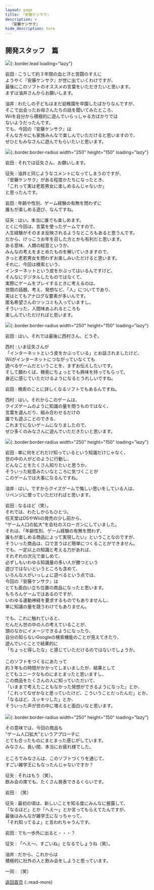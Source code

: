 ```yaml
---
layout: page
title: 『安藤ケンサク』
description: >
  『安藤ケンサク』
hide_description: ture
---
```


## 開発スタッフ　篇

![](/interviews/jp/wii/rk3j/vol2/img/mainvisual5.jpg){:.border.lead loading="lazy"}

岩田
: こうして約３年間の血と汗と苦闘のすえに<br>ようやく『安藤ケンサク』が世に出ていくわけですが、<br>最後にこのソフトのオススメの言葉をいただきたいと思います。<br>まずは油井さんからお願いします。

油井
: わたしの子どもはまだ幼稚園を卒園したばかりなんですが、<br>そこで出会ったお母さんたちの話を聞いてみたところ、<br>Wiiを自分から積極的に遊んでいらっしゃる方ばかりでは<br>ないようだったんです。<br>でも、今回の『安藤ケンサク』は<br>そんな方々にも家族みんなで楽しんでいただけると思いますので、<br>ぜひともみなさんに遊んでもらいたいと思います。

![](/interviews/jp/wii/rk3j/vol2/img/photo20.jpg){:.border.border-radius width="250" height="150" loading="lazy"}

岩田
: それでは征矢さん、お願いします。

征矢
: 油井と同じようなコメントになってしまうのですが、<br>『安藤ケンサク』がある程度かたちになったとき、<br>「これって実は老若男女に楽しめるんじゃないか」<br>と思ったんです。

岩田
: 年齢や性別、ゲーム経験の有無を問わずに<br>誰もが楽しめる遊び、なんですね。

征矢
: はい。本当に誰でも楽しめます。<br>とくに今回は、言葉を使ったゲームですので、<br>人生経験がそのまま反映されるようなところもあると思うんです。<br>だから、けっこうお年を召した方とかも有利だと思います。<br>ある意味、人類の総意というか、<br>みんなの考えをまとめたものを解いていきますので、<br>きっと老若男女を問わずお楽しみいただけると思います。<br>それに、今回は検索という、<br>インターネットという皮をかぶってはいるんですけど、<br>そんなにデジタルしたものではなくて、<br>実際にゲームをプレイするときに考えるのは、<br>世間の話題、考え、発想など、「人」についてであり、<br>実はとてもアナログな要素が多いんです。<br>匿名希望さんのツッコミも入っていますし。<br>そういった、人間味あふれるところも<br>楽しんでいただければと思います。

![](/interviews/jp/wii/rk3j/vol2/img/photo21.jpg){:.border.border-radius width="250" height="150" loading="lazy"}

岩田
: はい。それでは最後に西村さん、どうぞ。

西村
: いま征矢さんが<br>「インターネットという皮をかぶっている」とお話されましたけど、<br>Wiiがインターネットにつながっていなくても<br>遊べるゲームだということを、まずお伝えしたいです。<br>そして願わくば、検索にちょっとでも興味を持ってもらって、<br>身近に感じていただけるようになるとうれしいですね。

岩田
: 検索のことに詳しくなるソフトでもあるんですね。

西村
: はい。それからこのゲームは、<br>クイズゲームのように知識の量を問うものではなく、<br>言葉を選んだり、組み合わせるだけの<br>誰でも遊ぶことのできる、<br>これまでにないゲームになりましたので、<br>ぜひ多くのみなさんに遊んでいただきたいと思います。

![](/interviews/jp/wii/rk3j/vol2/img/photo22.jpg){:.border.border-radius width="250" height="150" loading="lazy"}

岩田
: 単に何をどれだけ知っているという知識だけじゃなく、<br>世の中の人がどのように行動し、<br>どんなことをたくさん知りたいと思うか、<br>そういった総意みたいなところに気づくことが<br>このゲームでは大事になるんですね。

油井
: はい。ですからクイズゲームで悔しい思いをしている人は、<br>リベンジに使っていただければと思います。

岩田
: なるほど（笑）。<br>それでは、わたしからもひとつ。<br>任天堂はDSやWiiの発売の少し前から、<br>“ゲーム人口の拡大”を会社のスローガンにしていました。<br>それは、「年齢性別、ゲーム経験の有無を問わず、<br>誰もが楽しめる商品によって実現したい」ということなのですが、<br>そういった商品は、口で言うほど簡単につくることができません。<br>でも、一定以上の知識と考える力があれば、<br>それぞれの次元で楽しめて、<br>必ずしもいわゆる知識量の多い人が勝つという<br>遊びではないというところも含めて、<br>いろんな人がいっしょに遊べるという点では、<br>今回の『安藤ケンサク』は<br>とても面白い立ち位置の商品になったと思います。<br>もちろんゲームではあるのですが、<br>いわゆる運動神経を要求するものでもありませんし、<br>単に知識の量を競うわけでもありません。<br><br>でも、これに触れていると、<br>だんだん世の中の人の考えていることが、<br>頭のなかにイメージできるようになったり、<br>自分の知らないGoogleの検索機能のことが見えてきたり、<br>遊んでいくことで結果的に<br>「ちょっと得したな」と感じていただけるのではないでしょうか。<br><br>このソフトをつくるにあたって<br>約３年もの時間がかかってしまいましたが、結果として<br>とてもユニークなものにまとまったと思いますし、<br>この商品をたくさんの人に知っていただいて、<br>「いままで考えたこともなかった発想ができるようになった」とか、<br>「これってなぜかなと思っていたけど、こういうことだったんだ」とか、<br>「なるほど、スッキリした」とか、<br>そういった声が世の中に増えると面白いなと思います。<br><br>![](/interviews/jp/wii/rk3j/vol2/img/photo23.jpg){:.border.border-radius width="250" height="150" loading="lazy"}

その意味では、今回の商品も<br>“ゲーム人口拡大”というアプローチに<br>とても合ったものにまとまった感じがしています。<br>みなさん、長い間、本当にお疲れ様でした。<br><br>ところでみなさんは、このソフトづくりを通じて、<br>すごい雑学王にもなったんじゃないですか？

征矢
: それはもう（笑）。<br>飲み会の席でも、たくさん発表できるくらいです。

岩田
: （笑）

征矢
: 最初の頃は、新しいことを知る度にみんなに披露して、<br>「なるほど」とか「へえ〜」とか言ってもらえてたんですが、<br>最後はみんなが雑学王になっちゃって、<br>「それ知ってるよ」と言われちゃうんです。

岩田
: でも一歩外に出ると・・・？

征矢
: 「へえ〜、すごいね」となるでしょうね（笑）。

油井
: だから、これからは<br>積極的に社外の人と飲み会をしようと思っています。

一同
: （笑）

[返回首页](../../../../../)
{:.read-more}


